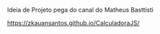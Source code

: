Ideia de Projeto pega do canal do Matheus Basttisti


https://zkauansantos.github.io/CalculadoraJS/
